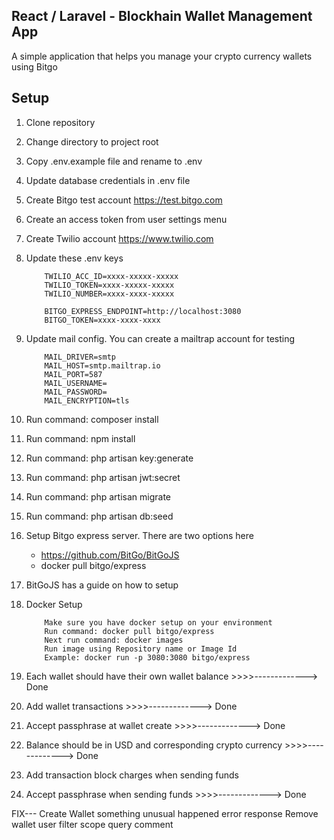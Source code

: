## React / Laravel - Blockhain Wallet Management App 
A simple application that helps you manage your crypto currency wallets using Bitgo

## Setup
1. Clone repository
2. Change directory to project root
3. Copy .env.example file and rename to .env
4. Update database credentials in .env file
5. Create Bitgo test account https://test.bitgo.com
6. Create an access token from user settings menu
7. Create Twilio account https://www.twilio.com
8. Update these .env keys
    ```
        TWILIO_ACC_ID=xxxx-xxxxx-xxxxx
        TWILIO_TOKEN=xxxx-xxxxx-xxxxx
        TWILIO_NUMBER=xxxx-xxxx-xxxxx

        BITGO_EXPRESS_ENDPOINT=http://localhost:3080
        BITGO_TOKEN=xxxx-xxxx-xxxx
    ```
9. Update mail config. You can create a mailtrap account for testing
    ```
        MAIL_DRIVER=smtp
        MAIL_HOST=smtp.mailtrap.io
        MAIL_PORT=587
        MAIL_USERNAME=
        MAIL_PASSWORD=
        MAIL_ENCRYPTION=tls
    ```
10. Run command: composer install
11. Run command: npm install
12. Run command: php artisan key:generate
13. Run command: php artisan jwt:secret
14. Run command: php artisan migrate
15. Run command: php artisan db:seed
16. Setup Bitgo express server. There are two options here
    - https://github.com/BitGo/BitGoJS
    - docker pull bitgo/express 
17. BitGoJS has a guide on how to setup
18. Docker Setup
    ```
        Make sure you have docker setup on your environment
        Run command: docker pull bitgo/express 
        Next run command: docker images 
        Run image using Repository name or Image Id
        Example: docker run -p 3080:3080 bitgo/express
    ```

1. Each wallet should have their own wallet balance >>>>-------------> Done
2. Add wallet transactions >>>>-------------> Done
3. Accept passphrase at wallet create >>>>-------------> Done
4. Balance should be in USD and corresponding crypto currency >>>>-------------> Done
5. Add transaction block charges when sending funds
6. Accept passphrase when sending funds >>>>-------------> Done

FIX---
Create Wallet something unusual happened error response
Remove wallet user filter scope query comment

